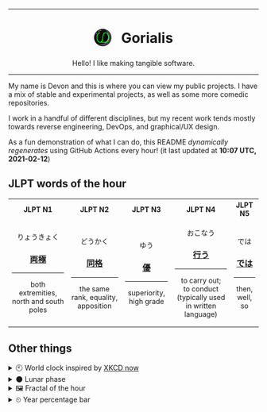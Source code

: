 ***

<h1 align="center">
<sub>
    <img src="readme/resources/avatar.png" height="36">
</sub>
&nbsp;
Gorialis
</h1>
<p align="center">
Hello! I like making tangible software.
</p>

***

My name is Devon and this is where you can view my public projects. I have a mix of stable and experimental projects, as well as some more comedic repositories.

I work in a handful of different disciplines, but my recent work tends mostly towards reverse engineering, DevOps, and graphical/UX design.

As a fun demonstration of what I can do, this README *dynamically regenerates* using GitHub Actions every hour! (it last updated at **10:07 UTC, 2021-02-12**)

<h2>JLPT words of the hour</h2>
<table>
    <tr>
        <th>JLPT N1</th>
        <th>JLPT N2</th>
        <th>JLPT N3</th>
        <th>JLPT N4</th>
        <th>JLPT N5</th>
    </tr>
    <tr>
        <td>
            <p align="center">りょうきょく</p>
            <h3 align="center"><b><a href="https://jisho.org/search/%E4%B8%A1%E6%A5%B5">両極</a></b></h3>
            <hr>
            <p align="center">both extremities,<wbr> north and south poles</p>
        </td>
        <td>
            <p align="center">どうかく</p>
            <h3 align="center"><b><a href="https://jisho.org/search/%E5%90%8C%E6%A0%BC">同格</a></b></h3>
            <hr>
            <p align="center">the same rank,<wbr> equality,<wbr> apposition</p>
        </td>
        <td>
            <p align="center">ゆう</p>
            <h3 align="center"><b><a href="https://jisho.org/search/%E5%84%AA">優</a></b></h3>
            <hr>
            <p align="center">superiority,<wbr> high grade</p>
        </td>
        <td>
            <p align="center">おこなう</p>
            <h3 align="center"><b><a href="https://jisho.org/search/%E8%A1%8C%E3%81%86">行う</a></b></h3>
            <hr>
            <p align="center">to carry out;<br> to conduct (typically used in written language)</p>
        </td>
        <td>
            <p align="center">では</p>
            <h3 align="center"><b><a href="https://jisho.org/search/%E3%81%A7%E3%81%AF">では</a></b></h3>
            <hr>
            <p align="center">then,<wbr> well,<wbr> so</p>
        </td>
    </tr>
</table>

<h2>Other things</h2>
<details>
<summary>🕙  World clock inspired by <a href="https://xkcd.com/now">XKCD now</a></summary>

> <img src="generated/now.png" width="512">

</details>
<details>
<summary>🌑 Lunar phase</summary>

The moon is approximately 4.35% through its phase (New Moon).

</details>
<details>
<summary>&#x1f5bc; Fractal of the hour</summary>

> <img src="generated/fractal.png" width="512">

</details>
<details>
<summary>&#x23f2; Year percentage bar</summary>
<pre><code>2021 [██▁▁▁▁▁▁▁▁▁▁▁▁▁▁▁▁▁▁] 11.62%</code></pre>
</details>
